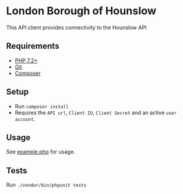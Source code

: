 # London Borough of Hounslow

This API client provides connectivity to the Hounslow API

## Requirements

- [PHP 7.2+](https://www.php.net/downloads.php)
- [Git](https://git-scm.com/downloads)
- [Composer](https://getcomposer.org)

## Setup

- Run `composer install`
- Requires the `API url`, `Client ID`, `Client Secret` and an active `user account`.

## Usage

See [example.php](example.php) for usage.

## Tests

Run `./vendor/bin/phpunit tests`